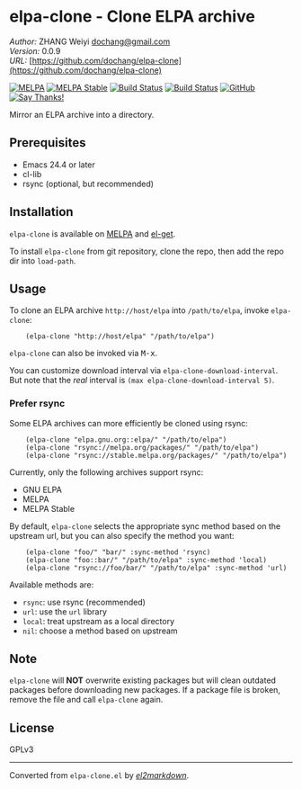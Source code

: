 # elpa-clone - Clone ELPA archive

*Author:* ZHANG Weiyi <dochang@gmail.com><br>
*Version:* 0.0.9<br>
*URL:* [https://github.com/dochang/elpa-clone](https://github.com/dochang/elpa-clone)<br>

<!-- markdown-link-check-disable -->
[![MELPA](http://melpa.org/packages/elpa-clone-badge.svg)](http://melpa.org/#/elpa-clone)
[![MELPA Stable](http://stable.melpa.org/packages/elpa-clone-badge.svg)](http://stable.melpa.org/#/elpa-clone)
[![Build Status](https://cloud.drone.io/api/badges/dochang/elpa-clone/status.svg)](https://cloud.drone.io/dochang/elpa-clone)
[![Build Status](https://travis-ci.org/dochang/elpa-clone.svg?branch=master)](https://travis-ci.org/dochang/elpa-clone)
[![GitHub](https://img.shields.io/github/license/dochang/elpa-clone)](https://github.com/dochang/elpa-clone/blob/master/LICENSE)
[![Say Thanks!](https://img.shields.io/badge/say-thanks-green)](https://saythanks.io/to/dochang)
<!--
See the following issues for details.

<https://github.com/BlitzKraft/saythanks.io/issues/60>
<https://github.com/BlitzKraft/saythanks.io/issues/103>
-->
<!-- markdown-link-check-enable -->

Mirror an ELPA archive into a directory.

## Prerequisites

- Emacs 24.4 or later
- cl-lib
- rsync (optional, but recommended)

## Installation

`elpa-clone` is available on [MELPA] and [el-get].

[MELPA]: https://melpa.org/
[el-get]: https://github.com/dimitri/el-get

To install `elpa-clone` from git repository, clone the repo, then add the
repo dir into `load-path`.

## Usage

To clone an ELPA archive `http://host/elpa` into `/path/to/elpa`, invoke
`elpa-clone`:

        (elpa-clone "http://host/elpa" "/path/to/elpa")

`elpa-clone` can also be invoked via <kbd>M-x</kbd>.

You can customize download interval via `elpa-clone-download-interval`.  But
note that the *real* interval is `(max elpa-clone-download-interval 5)`.

### Prefer rsync

Some ELPA archives can more efficiently be cloned using rsync:

        (elpa-clone "elpa.gnu.org::elpa/" "/path/to/elpa")
        (elpa-clone "rsync://melpa.org/packages/" "/path/to/elpa")
        (elpa-clone "rsync://stable.melpa.org/packages/" "/path/to/elpa")

Currently, only the following archives support rsync:

- GNU ELPA
- MELPA
- MELPA Stable

By default, `elpa-clone` selects the appropriate sync method based on the
upstream url, but you can also specify the method you want:

        (elpa-clone "foo/" "bar/" :sync-method 'rsync)
        (elpa-clone "foo::bar/" "/path/to/elpa" :sync-method 'local)
        (elpa-clone "rsync://foo/bar/" "/path/to/elpa" :sync-method 'url)

Available methods are:

- `rsync`: use rsync (recommended)
- `url`: use the `url` library
- `local`: treat upstream as a local directory
- `nil`: choose a method based on upstream

## Note

`elpa-clone` will **NOT** overwrite existing packages but will clean
outdated packages before downloading new packages.  If a package file is
broken, remove the file and call `elpa-clone` again.

## License

GPLv3


---
Converted from `elpa-clone.el` by [*el2markdown*](https://github.com/Lindydancer/el2markdown).
